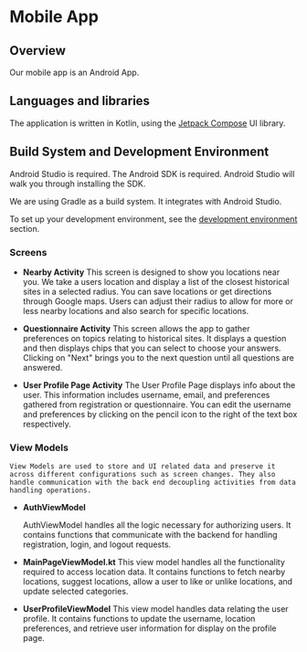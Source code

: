 # Mobile App

## Overview

Our mobile app is an Android App. 

## Languages and libraries

The application is written in Kotlin, using the [Jetpack Compose](https://developer.android.com/develop/ui/compose) UI library.


## Build System and Development Environment

Android Studio is required. The Android SDK is required. Android Studio will walk you through installing the SDK. 

We are using Gradle as a build system. It integrates with Android Studio.

To set up your development environment, see the [development environment](Development_Environment.md) section.

### Screens


- **Nearby Activity**
 This screen is designed to show you locations near you. We take a users location and display a list of the closest historical sites in a selected radius. You can save locations or get directions through Google maps. Users can adjust their radius to allow for more or less nearby locations and also search for specific locations.

- **Questionnaire Activity**
 This screen allows the app to gather preferences on topics relating to historical sites. It displays a question and then displays chips that you can select to choose your answers. Clicking on "Next" brings you to the next question until all questions are answered. 

 - **User Profile Page Activity**
 The User Profile Page displays info about the user. This information includes username, email, and preferences gathered from registration or questionnaire. You can edit the username and preferences by clicking on the pencil icon to the right of the text box respectively.

 ### View Models

    View Models are used to store and UI related data and preserve it across different configurations such as screen changes. They also handle communication with the back end decoupling activities from data handling operations.
 - **AuthViewModel**
 

    AuthViewModel handles all the logic necessary for authorizing users. It contains functions that communicate with the backend for handling registration, login, and logout requests. 

 - **MainPageViewModel.kt**
    This view model handles all the functionality required to access location data. It contains functions to fetch nearby locations, suggest locations, allow a user to like or unlike locations, and update selected categories.

- **UserProfileViewModel**
    This view model handles data relating the user profile. It contains functions to update the username, location preferences, and retrieve user information for display on the profile page.




